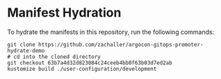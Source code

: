 # Manifest Hydration

To hydrate the manifests in this repository, run the following commands:

```shell
git clone https://github.com/zachaller/argocon-gitops-promoter-hydrate-demo
# cd into the cloned directory
git checkout 63b7a4d32d823084c24ceeb4bb0f63b03d7ed2ab
kustomize build ./user-configuration/development
```
